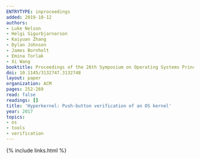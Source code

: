 ```yaml
---
ENTRYTYPE: inproceedings
added: 2019-10-12
authors:
- Luke Nelson
- Helgi Sigurbjarnarson
- Kaiyuan Zhang
- Dylan Johnson
- James Bornholt
- Emina Torlak
- Xi Wang
booktitle: Proceedings of the 26th Symposium on Operating Systems Principles
doi: 10.1145/3132747.3132748
layout: paper
organization: ACM
pages: 252-269
read: false
readings: []
title: 'Hyperkernel: Push-button verification of an OS kernel'
year: 2017
topics:
- os
- tools
- verification
---
```


{% include links.html %}
